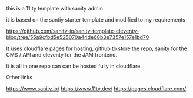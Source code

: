 this is a 11.ty template with sanity admin

it is based on the santiy starter template and modified to my requirements

https://github.com/sanity-io/sanity-template-eleventy-blog/tree/55a9cfbd5e525070a44de68b3e7357e157e1bd70

It uses cloudflare pages for hosting, github to store the repo, sanity for the CMS / API and eleventy for the JAM frontend.

It is all in one repo can can be hosted fully in cloudflare.  


Other links

https://www.sanity.io/
https://www.11ty.dev/
https://pages.cloudflare.com/



